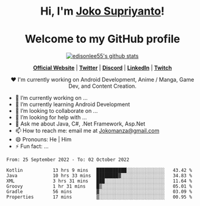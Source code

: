 <h1 align="center">Hi, I'm <a href="https://www.google.com">Joko Supriyanto</a>!</h1>
<h1 align="center">Welcome to my GitHub profile</h1>

<p align="center">
  <a href="https://github.com/jokomanza"><img src="https://github-readme-stats.vercel.app/api?username=jokomanza&hide_border=true&show_icons=true" alt="edisonlee55's github stats"></a>
</p>

<p align="center">
  <strong><a href="https://www.google.com">Official Website</a></strong> |
  <strong><a href="https://twitter.com/jokomanza">Twitter</a></strong> |
  <strong><a href="https://discord.gg/nYXzaUS">Discord</a></strong> |
  <strong><a href="https://www.linkedin.com/in/jokomanza">LinkedIn</a></strong> |
  <strong><a href="https://www.twitch.tv/jokomanza">Twitch</a></strong>
</p>

<p align="center">❤ I'm currently working on Android Development, Anime / Manga, Game Dev, and Content Creation.</p>

- 🔭 I’m currently working on ...
- 🌱 I’m currently learning Android Development
- 👯 I’m looking to collaborate on ...
- 🤔 I’m looking for help with ...
- 💬 Ask me about Java, C#, .Net Framework, Asp.Net
- 📫 How to reach me: email me at Jokomanza@gmail.com
- 😄 Pronouns: He | Him
- ⚡ Fun fact: ...

<!--START_SECTION:waka-->

```text
From: 25 September 2022 - To: 02 October 2022

Kotlin           13 hrs 9 mins   ███████████░░░░░░░░░░░░░░   43.42 %
Java             10 hrs 33 mins  ████████▓░░░░░░░░░░░░░░░░   34.83 %
XML              3 hrs 31 mins   ███░░░░░░░░░░░░░░░░░░░░░░   11.64 %
Groovy           1 hr 31 mins    █▒░░░░░░░░░░░░░░░░░░░░░░░   05.01 %
Gradle           56 mins         ▓░░░░░░░░░░░░░░░░░░░░░░░░   03.09 %
Properties       17 mins         ▒░░░░░░░░░░░░░░░░░░░░░░░░   00.95 %
```

<!--END_SECTION:waka-->
